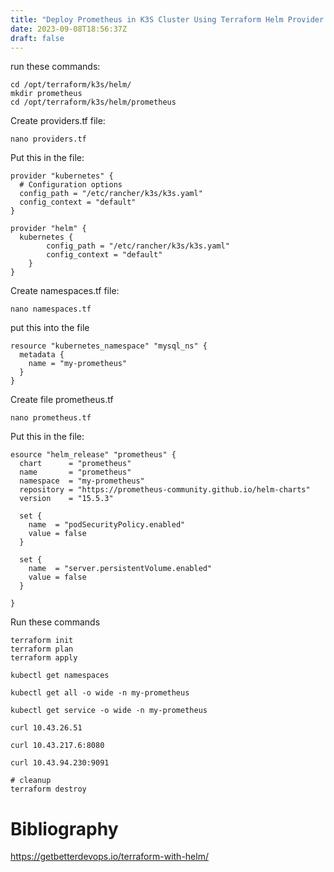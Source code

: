 ```yaml
---
title: "Deploy Prometheus in K3S Cluster Using Terraform Helm Provider and Helm Chart"
date: 2023-09-08T18:56:37Z
draft: false
---
```


run these commands:
```
cd /opt/terraform/k3s/helm/
mkdir prometheus
cd /opt/terraform/k3s/helm/prometheus
```

Create providers.tf file:
```
nano providers.tf
```

Put this in the file:
```
provider "kubernetes" {
  # Configuration options
  config_path = "/etc/rancher/k3s/k3s.yaml"
  config_context = "default"
}

provider "helm" {
  kubernetes {
        config_path = "/etc/rancher/k3s/k3s.yaml"
        config_context = "default"
    }
}
```


Create namespaces.tf file:
```
nano namespaces.tf
```

put this into the file
```
resource "kubernetes_namespace" "mysql_ns" {
  metadata {
    name = "my-prometheus"
  }
}

```

Create file prometheus.tf
```
nano prometheus.tf
```

Put this in the file:
```
esource "helm_release" "prometheus" {
  chart      = "prometheus"
  name       = "prometheus"
  namespace  = "my-prometheus"
  repository = "https://prometheus-community.github.io/helm-charts"
  version    = "15.5.3"

  set {
    name  = "podSecurityPolicy.enabled"
    value = false
  }

  set {
    name  = "server.persistentVolume.enabled"
    value = false
  }

}

```
Run these commands
```
terraform init
terraform plan 
terraform apply

kubectl get namespaces

kubectl get all -o wide -n my-prometheus

kubectl get service -o wide -n my-prometheus

curl 10.43.26.51

curl 10.43.217.6:8080

curl 10.43.94.230:9091

# cleanup
terraform destroy

```


# Bibliography
https://getbetterdevops.io/terraform-with-helm/
